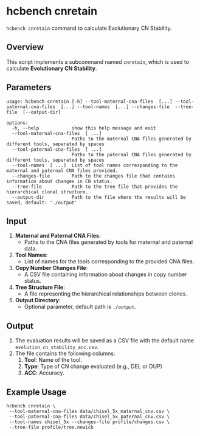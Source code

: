 # hcbench cnretain

`hcbench cnretain` command to calculate Evolutionary CN Stability.

## Overview

This script implements a subcommand named `cnretain`, which is used to calculate **Evolutionary CN Stability**. 

## Parameters
```shell
usage: hcbench cnretain [-h] --tool-maternal-cna-files  [...] --tool-paternal-cna-files  [...] --tool-names  [...] --changes-file  --tree-file  [--output-dir]

options:
  -h, --help            show this help message and exit
  --tool-maternal-cna-files  [ ...]
                        Paths to the maternal CNA files generated by different tools, separated by spaces
  --tool-paternal-cna-files  [ ...]
                        Paths to the paternal CNA files generated by different tools, separated by spaces
  --tool-names  [ ...]  List of tool names corresponding to the maternal and paternal CNA files provided.
  --changes-file        Path to the changes file that contains information about changes in CN status.
  --tree-file           Path to the tree file that provides the hierarchical clonal structure.
  --output-dir          Path to the file where the results will be saved, default: './output'
```

## Input

1. **Maternal and Paternal CNA Files**:
   - Paths to the CNA files generated by tools for maternal and paternal data.
2. **Tool Names**:
   - List of names for the tools corresponding to the provided CNA files.
3. **Copy Number Changes File**:
   - A CSV file containing information about changes in copy number status.
4. **Tree Structure File**:
   - A file representing the hierarchical relationships between clones.
5. **Output Directory**:
   - Optional parameter, default path is `./output`.

## Output

1. The evaluation results will be saved as a CSV file with the default name `evolution_cn_stability_acc.csv`.
2. The file contains the following columns:
    1. **Tool**: Name of the tool.
    2. **Type**: Type of CN change evaluated (e.g., DEL or DUP)
    3. **ACC**: Accuracy.

## Example Usage

```shell
hcbench cnretain \
 --tool-maternal-cna-files data/chisel_5x_maternal_cnv.csv \
 --tool-paternal-cna-files data/chisel_5x_paternal_cnv.csv \
 --tool-names chisel_5x --changes-file profile/changes.csv \
 --tree-file profile/tree.newick
```
